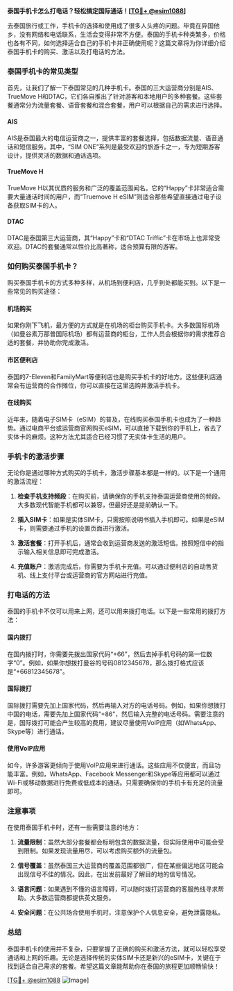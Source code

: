 **泰国手机卡怎么打电话？轻松搞定国际通话！[[TG💪+ @esim1088](https://t.me/s/esim1088)]**

去泰国旅行或工作，手机卡的选择和使用成了很多人头疼的问题。毕竟在异国他乡，没有网络和电话联系，生活会变得非常不方便。泰国的手机卡种类繁多，价格也各有不同，如何选择适合自己的手机卡并正确使用呢？这篇文章将为你详细介绍泰国手机卡的购买、激活以及打电话的方法。

### 泰国手机卡的常见类型

首先，让我们了解一下泰国常见的几种手机卡。泰国的三大运营商分别是AIS、TrueMove H和DTAC，它们各自推出了针对游客和本地用户的多种套餐。这些套餐通常分为流量套餐、语音套餐和混合套餐，用户可以根据自己的需求进行选择。

#### AIS
AIS是泰国最大的电信运营商之一，提供丰富的套餐选择，包括数据流量、语音通话和短信服务。其中，“SIM ONE”系列是最受欢迎的旅游卡之一，专为短期游客设计，提供灵活的数据和通话选项。

#### TrueMove H
TrueMove H以其优质的服务和广泛的覆盖范围闻名。它的“Happy”卡非常适合需要大量通话时间的用户，而“Truemove H eSIM”则适合那些希望直接通过电子设备获取SIM卡的人。

#### DTAC
DTAC是泰国第三大运营商，其“Happy”卡和“DTAC Triffic”卡在市场上也非常受欢迎。DTAC的套餐通常以性价比高著称，适合预算有限的游客。

### 如何购买泰国手机卡？

购买泰国手机卡的方式多种多样，从机场到便利店，几乎到处都能买到。以下是一些常见的购买途径：

#### 机场购买
如果你刚下飞机，最方便的方式就是在机场的柜台购买手机卡。大多数国际机场（如曼谷素万那普国际机场）都有运营商的柜台，工作人员会根据你的需求推荐合适的套餐，并协助你完成激活。

#### 市区便利店
泰国的7-Eleven和FamilyMart等便利店也是购买手机卡的好地方。这些便利店通常会有运营商的合作摊位，你可以直接在这里选购并激活手机卡。

#### 在线购买
近年来，随着电子SIM卡（eSIM）的普及，在线购买泰国手机卡也成为了一种趋势。通过电商平台或运营商官网购买eSIM，可以直接下载到你的手机上，省去了实体卡的麻烦。这种方法尤其适合已经习惯了无实体卡生活的用户。

### 手机卡的激活步骤

无论你是通过哪种方式购买的手机卡，激活步骤基本都是一样的。以下是一个通用的激活流程：

1. **检查手机支持频段**：在购买前，请确保你的手机支持泰国运营商使用的频段。大多数现代智能手机都可以兼容，但最好还是提前确认一下。
   
2. **插入SIM卡**：如果是实体SIM卡，只需按照说明书插入手机即可。如果是eSIM卡，则需要通过手机的设置页面进行激活。

3. **激活套餐**：打开手机后，通常会收到运营商发送的激活短信。按照短信中的指示输入相关信息即可完成激活。

4. **充值账户**：激活完成后，你需要为手机卡充值。可以通过便利店的自动售货机、线上支付平台或运营商的官方网站进行充值。

### 打电话的方法

泰国的手机卡不仅可以用来上网，还可以用来拨打电话。以下是一些常用的拨打方法：

#### 国内拨打
在国内拨打时，你需要先拨出国家代码“+66”，然后去掉手机号码的第一位数字“0”。例如，如果你想拨打曼谷的号码0812345678，那么拨打格式应该是“+66812345678”。

#### 国际拨打
国际拨打需要先加上国家代码，然后再输入对方的电话号码。例如，如果你想拨打中国的电话，需要先加上国家代码“+86”，然后输入完整的电话号码。需要注意的是，国际拨打可能会产生较高的费用，建议尽量使用VoIP应用（如WhatsApp、Skype等）进行通话。

#### 使用VoIP应用
如今，许多游客更倾向于使用VoIP应用来进行通话。这些应用不仅便宜，而且功能丰富。例如，WhatsApp、Facebook Messenger和Skype等应用都可以通过Wi-Fi或移动数据进行免费或低成本的通话。只需要确保你的手机卡有充足的流量即可。

### 注意事项

在使用泰国手机卡时，还有一些需要注意的地方：

1. **流量限制**：虽然大部分套餐都会标明包含的数据流量，但实际使用中可能会受到限制。如果发现流量用尽，可以考虑购买额外的流量包。

2. **信号覆盖**：虽然泰国三大运营商的覆盖范围都很广，但在某些偏远地区可能会出现信号不佳的情况。因此，在出发前最好了解目的地的信号情况。

3. **语言问题**：如果遇到不懂的语言障碍，可以随时拨打运营商的客服热线寻求帮助。大多数运营商都提供英文服务。

4. **安全问题**：在公共场合使用手机时，注意保护个人信息安全，避免泄露隐私。

### 总结

泰国手机卡的使用并不复杂，只要掌握了正确的购买和激活方法，就可以轻松享受通话和上网的乐趣。无论是选择传统的实体SIM卡还是新兴的eSIM卡，关键在于找到适合自己需求的套餐。希望这篇文章能帮助你在泰国的旅程更加顺畅愉快！

[[TG💪+ @esim1088](https://t.me/s/esim1088) ![Image](https://i.postimg.cc/4NQfJmqS/Snipaste-2025-05-13-00-14-12.png)]